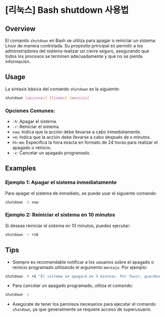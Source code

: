 # [리눅스] Bash shutdown 사용법

## Overview
El comando `shutdown` en Bash se utiliza para apagar o reiniciar un sistema Linux de manera controlada. Su propósito principal es permitir a los administradores del sistema realizar un cierre seguro, asegurando que todos los procesos se terminen adecuadamente y que no se pierda información.

## Usage
La sintaxis básica del comando `shutdown` es la siguiente:

```bash
shutdown [opciones] [tiempo] [mensaje]
```

### Opciones Comunes:
- `-h`: Apagar el sistema.
- `-r`: Reiniciar el sistema.
- `now`: Indica que la acción debe llevarse a cabo inmediatamente.
- `+m`: Indica que la acción debe llevarse a cabo después de `m` minutos.
- `hh:mm`: Especifica la hora exacta en formato de 24 horas para realizar el apagado o reinicio.
- `-c`: Cancelar un apagado programado.

## Examples
### Ejemplo 1: Apagar el sistema inmediatamente
Para apagar el sistema de inmediato, se puede usar el siguiente comando:

```bash
shutdown -h now
```

### Ejemplo 2: Reiniciar el sistema en 10 minutos
Si deseas reiniciar el sistema en 10 minutos, puedes ejecutar:

```bash
shutdown -r +10
```

## Tips
- Siempre es recomendable notificar a los usuarios sobre el apagado o reinicio programado utilizando el argumento `mensaje`. Por ejemplo:

```bash
shutdown -h +5 "El sistema se apagará en 5 minutos. Por favor, guarden su trabajo."
```

- Para cancelar un apagado programado, utiliza el comando:

```bash
shutdown -c
```

- Asegúrate de tener los permisos necesarios para ejecutar el comando `shutdown`, ya que generalmente se requiere acceso de superusuario.
